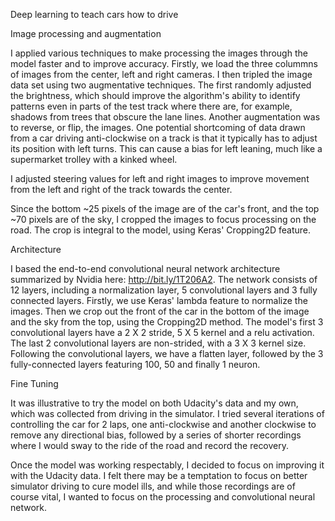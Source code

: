 
Deep learning to teach cars how to drive

Image processing and augmentation

I applied various techniques to make processing the images through the model faster and to improve accuracy. 
Firstly, we load the three colummns of images from the center, left and right cameras. I then tripled the image data set using two augmentative techniques. The first randomly adjusted the brightness, which should improve the algorithm's ability to identify patterns even in parts of the test track where there are, for example, shadows from trees that obscure the lane lines. 
Another augmentation was to reverse, or flip, the images. One potential shortcoming of data drawn from a car driving anti-clockwise on a track is that it typically has to adjust its position with left turns. This can cause a bias for left leaning, much like a supermarket trolley with a kinked wheel. 

I adjusted steering values for left and right images to improve movement from the left and right of the track towards the center.

Since the bottom ~25 pixels of the image are of the car's front, and the top ~70 pixels are of the sky, I cropped the images to focus processing on the road. The crop is integral to the model, using Keras' Cropping2D feature.

Architecture

I based the end-to-end convolutional neural network architecture summarized by Nvidia here: http://bit.ly/1T206A2.
The network consists of 12 layers, including a normalization layer, 5 convolutional layers and 3 fully connected layers. 
Firstly, we use Keras' lambda feature to normalize the images. Then we crop out the front of the car in the bottom of the image and the sky from the top, using the Cropping2D method.
The model's first 3 convolutional layers have a 2 X 2 stride, 5 X 5 kernel and a relu activation. The last 2 convolutional layers are non-strided, with a 3 X 3 kernel size. Following the convolutional layers, we have a flatten layer, followed by the 3 fully-connected layers featuring 100, 50 and finally 1 neuron.


Fine Tuning

It was illustrative to try the model on both Udacity's data and my own, which was collected from driving in the simulator. I tried several iterations of controlling the car for 2 laps, one anti-clockwise and another clockwise to remove any directional bias, followed by a series of shorter recordings where I would sway to the ride of the road and record the recovery. 

Once the model was working respectably, I decided to focus on improving it with the Udacity data. I felt there may be a temptation to focus on better simulator driving to cure model ills, and while those recordings are of course vital, I wanted to focus on the processing and convolutional neural network.